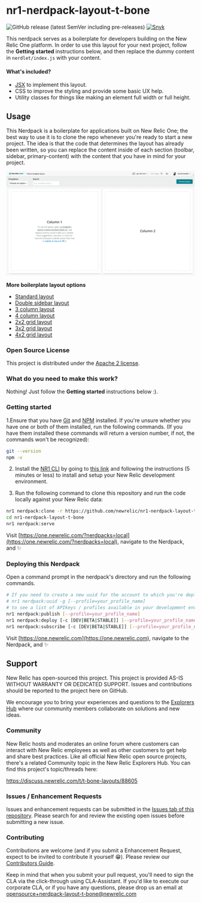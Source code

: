 # nr1-nerdpack-layout-t-bone

![GitHub release (latest SemVer including pre-releases)](https://img.shields.io/github/v/release/newrelic/nr1-nerdpack-layout-t-bone?include_prereleases&sort=semver) [![Snyk](https://snyk.io/test/github/newrelic/nr1-nerdpack-layout-t-bone/badge.svg)](https://snyk.io/test/github/newrelic/nr1-nerdpack-layout-t-bone)

This nerdpack serves as a boilerplate for developers building on the New Relic One platform. In order to use this layout for your next project, follow the **Getting started** instructions below, and then replace the dummy content in `nerdlet/index.js` with your content.

#### What's included?

- [JSX](https://reactjs.org/docs/introducing-jsx.html) to implement this layout.
- CSS to improve the styling and provide some basic UX help.
- Utility classes for things like making an element full width or full height.

## Usage

This Nerdpack is a boilerplate for applications built on New Relic One; the best way to use it is to clone the repo whenever you're ready to start a new project. The idea is that the code that determines the layout has already been written, so you can replace the content inside of each section (toolbar, sidebar, primary-content) with the content that you have in mind for your project.

![screenshot of this project](assets/screenshot.png)

**More boilerplate layout options** 

- [Standard layout](https://github.com/newrelic/nr1-nerdpack-layout-standard)
- [Double sidebar layout](https://github.com/newrelic/nr1-nerdpack-layout-double-sidebar)
- [3 column layout](https://github.com/newrelic/nr1-nerdpack-layout-3-column)
- [4 column layout](https://github.com/newrelic/nr1-nerdpack-layout-4-column)
- [2x2 grid layout](https://github.com/newrelic/nr1-nerdpack-layout-2x2-grid)
- [3x2 grid layout](https://github.com/newrelic/nr1-nerdpack-layout-3x2-grid)
- [4x2 grid layout](https://github.com/newrelic/nr1-nerdpack-layout-4x2-grid)

### Open Source License

This project is distributed under the [Apache 2 license](LICENSE).

### What do you need to make this work?

Nothing! Just follow the **Getting started** instructions below :).

### Getting started

1.Ensure that you have [Git](https://git-scm.com/book/en/v2/Getting-Started-Installing-Git) and [NPM](https://www.npmjs.com/get-npm) installed. If you're unsure whether you have one or both of them installed, run the following commands. (If you have them installed these commands will return a version number, if not, the commands won't be recognized):
```bash
git --version
npm -v
```

2. Install the [NR1 CLI](https://one.newrelic.com/launcher/developer-center.launcher) by going to [this link](https://one.newrelic.com/launcher/developer-center.launcher) and following the instructions (5 minutes or less) to install and setup your New Relic development environment.

3. Run the following command to clone this repository and run the code locally against your New Relic data:

```bash
nr1 nerdpack:clone -r https://github.com/newrelic/nr1-nerdpack-layout-t-bone.git
cd nr1-nerdpack-layout-t-bone
nr1 nerdpack:serve
```

Visit [https://one.newrelic.com/?nerdpacks=local](https://one.newrelic.com/?nerdpacks=local), navigate to the Nerdpack, and :sparkles:

### Deploying this Nerdpack

Open a command prompt in the nerdpack's directory and run the following commands.

```bash
# If you need to create a new uuid for the account to which you're deploying this Nerdpack, use the following
# nr1 nerdpack:uuid -g [--profile=your_profile_name]
# to see a list of APIkeys / profiles available in your development environment, run nr1 credentials:list
nr1 nerdpack:publish [--profile=your_profile_name]
nr1 nerdpack:deploy [-c [DEV|BETA|STABLE]] [--profile=your_profile_name]
nr1 nerdpack:subscribe [-c [DEV|BETA|STABLE]] [--profile=your_profile_name]
```

Visit [https://one.newrelic.com](https://one.newrelic.com), navigate to the Nerdpack, and :sparkles:

## Support

New Relic has open-sourced this project. This project is provided AS-IS WITHOUT WARRANTY OR DEDICATED SUPPORT. Issues and contributions should be reported to the project here on GitHub.

We encourage you to bring your experiences and questions to the [Explorers Hub](https://discuss.newrelic.com) where our community members collaborate on solutions and new ideas.

### Community

New Relic hosts and moderates an online forum where customers can interact with New Relic employees as well as other customers to get help and share best practices. Like all official New Relic open source projects, there's a related Community topic in the New Relic Explorers Hub. You can find this project's topic/threads here:

https://discuss.newrelic.com/t/t-bone-layouts/88605

### Issues / Enhancement Requests

Issues and enhancement requests can be submitted in the [Issues tab of this repository](../../issues). Please search for and review the existing open issues before submitting a new issue.

### Contributing

Contributions are welcome (and if you submit a Enhancement Request, expect to be invited to contribute it yourself :grin:). Please review our [Contributors Guide](CONTRIBUTING.md).

Keep in mind that when you submit your pull request, you'll need to sign the CLA via the click-through using CLA-Assistant. If you'd like to execute our corporate CLA, or if you have any questions, please drop us an email at opensource+nerdpack-layout-t-bone@newrelic.com
